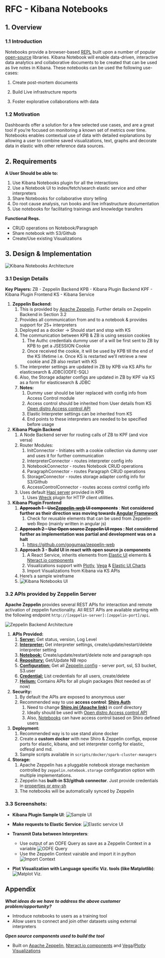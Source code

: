 # RFC - Kibana Notebooks

## 1. Overview

### 1.1 Introduction

Notebooks provide a browser-based [REPL](https://en.wikipedia.org/wiki/Read%E2%80%93eval%E2%80%93print_loop) built upon a number of popular [open-source](https://en.wikipedia.org/wiki/Open-source_software) libraries. Kibana Notebook will enable data-driven, interactive data analytics and collaborative documents to be created that can be used as live notes in Kibana. These notebooks can be used the following use-cases:

1. Create post-mortem documents

1. Build Live infrastructure reports

1. Foster explorative collaborations with data

### 1.2 Motivation

Dashboards offer a solution for a few selected use cases, and are a great tool if you’re focused on monitoring a known set of metrics over time. Notebooks enables contextual use of data with detailed explanations by allowing a user to combine saved visualizations, text, graphs and decorate data in elastic with other reference data sources.

## 2. Requirements

**A User Should be able to:**

1. Use Kibana Notebooks plugin for all the interactions
2. Use a Notebook UI to index/fetch/search elastic service and other interpreters
3. Share Notebooks for collaborative story telling
4. Do root cause analysis, run books and live infrastructure documentation
5. Use notebooks for facilitating trainings and knowledge transfers

**Functional Reqs.**

- CRUD operations on Notebook/Paragraph
- Share notebook with S3/Github
- Create/Use existing Visualizations

## 3. Design & Implementation

![Kibana Notebooks Architecture](images/notebooks_arch.png)

### 3.1 Design Details

**Key Players:**
ZB - Zeppelin Backend
KPB - Kibana Plugin Backend
KPF - Kibana Plugin Frontend
KS - Kibana Service

1. **Zeppelin Backend:**
   1. This is provided by [Apache Zeppelin](http://zeppelin.apache.org/). Further details on Zeppelin Backend in Section 3.2
   2. Provides all communication from and to a notebook & provides support for 25+ interpreters
   3. Deployed as a docker → Should start and stop with KS
   4. The communication between KPB & ZB is using session cookies
      1. The Authc credentials dummy user of a will be first sent to ZB by KPB to get a JSESSION Cookie
      2. Once received the cookie, it will be used by KPB till the end of the KS lifetime i.e. Once KS is restarted we’ll retrieve a new cookie and ZB also restart with KS
   5. The interpreter settings are updated in ZB by KPB via KS APIs for elasticsearch & JDBC(ODFE-SQL)
   6. Also, the Storage adapter configs are updated in ZB by KPF via KS as a form for elasticsearch & JDBC
   7. **Notes:**
      1. Dummy user should be later replaced with config info from Access Control module
      2. Access control should be inherited from User details from KS [Open distro Access control API](https://opendistro.github.io/for-elasticsearch-docs/docs/security-access-control/api/#access-control-for-the-api)
      3. Elastic Interpreter settings can be inherited from KS
      4. End points to these interpreters are needed to be specified before usage
2. **Kibana Plugin Backend**
   1. A Node Backend server for routing calls of ZB to KPF (and vice versa)
   2. Router Modules:
      1. InitConnector - Initiates with a cookie collection via dummy user and uses it for further communication
      2. InterpreterConnector - routes interpreter config info
      3. NotebookConnector - routes Notebook CRUD operations
      4. ParagraphConnector - routes Paragraph CRUD operations
      5. StorageConnector - routes storage adapter config info for S3/Github
      6. AccessControlConnector - routes access control config info
   3. Uses default [Hapi server](https://hapi.dev/) provided in KPB
      1. Uses [Wreck](https://hapi.dev/module/wreck/) plugin for HTTP client utilities.
3. **Kibana Plugin Frontend**
   1. ~~**Approach 1 - Use[Zeppelin-web](https://github.com/apache/zeppelin/tree/master/zeppelin-web) UI components**~~ : **Not considered further as their direction was moving towards [Angular Framework](https://angular.io/)**
      1. Check for reusable elements that can be used from Zeppelin-web Repo (mainly written in angular js)
   2. **~~Approach 2 - Use Open source Zeppelin UI repos~~ : Not considered further as implementation was partial and development was on a halt**
      1. https://github.com/gogumaa/zeppelin-web
   3. **Approach 3 - Build UI in react with open source js components**
      1. A React Service, inherits elements from [Elastic UI](https://elastic.github.io/eui/#/) elements & [Nteract.io components](https://components.nteract.io/)
      2. Visualizations support with [Plotly](https://plotly.com/javascript/), [Vega](https://vega.github.io/vega/) & [Elastic UI Charts](https://elastic.github.io/eui/#/elastic-charts/creating-charts)
      3. Import Visualizations from Kibana via KS APIs
   4. Here’s a sample wireframe
   5. ![Kibana Notebooks UI](images/UI.png)

### 3.2 APIs provided by Zeppelin Server

**Apache Zeppelin** provides several REST APIs for interaction and remote activation of zeppelin functionality. All REST APIs are available starting with the following endpoint `http://[zeppelin-server]:[zeppelin-port]/api`.

![Zeppelin Backend Architecture](images/zeppelin_arch.png)

1. **APIs Provided:**
   1. [**Server:**](http://zeppelin.apache.org/docs/0.9.0-preview1/usage/rest_api/zeppelin_server.html) Get status, version, Log Level
   2. [**Interpreter:**](http://zeppelin.apache.org/docs/0.9.0-preview1/usage/rest_api/interpreter.html) Get interpreter settings, create/update/restart/delete interpreter setting
   3. [**Notebook:**](http://zeppelin.apache.org/docs/0.9.0-preview1/usage/rest_api/notebook.html) Create/update/restart/delete note and paragraph ops
   4. [**Repository:**](http://zeppelin.apache.org/docs/0.9.0-preview1/usage/rest_api/notebook_repository.html) Get/Update NB repo
   5. [**Configuration:**](http://zeppelin.apache.org/docs/0.9.0-preview1/usage/rest_api/configuration.html) Get all [Zeppelin config](http://zeppelin.apache.org/docs/0.9.0-preview1/setup/operation/configuration.html) - server port, ssl, S3 bucket, S3.user
   6. [**Credential:**](http://zeppelin.apache.org/docs/0.9.0-preview1/usage/rest_api/credential.html) List credentials for all users, create/delete
   7. [**Helium:**](http://zeppelin.apache.org/docs/0.9.0-preview1/usage/rest_api/helium.html) Contains APIs for all plugin packages (Not needed as of now)
2. **Security:**
   1. By default the APIs are exposed to anonymous user
   2. Recommended way to use **access control**: **[Shiro Auth](http://zeppelin.apache.org/docs/0.9.0-preview1/setup/security/shiro_authentication.html)**
      1. Need to change [**Shiro.ini (Apache link)**](http://shiro.apache.org/configuration.html#ini-sections) in conf directory
      2. Ideally should be used with [Open distro Access control API](https://opendistro.github.io/for-elasticsearch-docs/docs/security-access-control/api/#access-control-for-the-api)
      3. Also, [Notebooks](http://zeppelin.apache.org/docs/0.9.0-preview1/setup/security/notebook_authorization.html) can have access control based on Shiro defined users
3. **Deployment:**
   1. Recommended way is to use stand alone docker
   2. Create a **custom docker** with new Shiro & Zeppelin configs, expose ports for elastic, kibana, and set interpreter config for elastic, odfesql and md.
   3. Sample scripts available in `scripts/docker/spark-cluster-managers`
4. **Storage:**
   1. Apache Zeppelin has a pluggable notebook storage mechanism controlled by `zeppelin.notebook.storage` configuration option with multiple implementations.
   2. Zeppelin has **built-in S3/github connector**. Just provide credentials in [properties or env-sh](http://zeppelin.apache.org/docs/0.9.0-preview1/setup/storage/storage.html#notebook-storage-in-s3)
   3. The notebooks will be automatically synced by Zeppelin

### 3.3 Screenshots:

- **Kibana Plugin Sample UI**:
  ![Sample UI](images/kibana_notebooks_ss.png)
- **Make requests to Elastic Service**:
  ![Elastic service UI](images/elastic_ss.png)
- **Transmit Data between Interpreters**:

  - Use output of an ODFE Query as save as a Zeppelin Context in a variable
    ![ODFE Query](images/odfe_ss_zepcontext.png)
  - Use the Zeppelin Context vairable and import it in python
    ![Import Context](images/python_ss.png)

- **Plot Visualization with Language specific Viz. tools (like Matplotlib)**:
  ![Matplot Viz.](images/matplot_ss.png)

## Appendix

_**What ideas do we have to address the above customer problem/opportunity?**_

- Introduce notebooks to users as a training tool
- Allow users to connect and join other datasets using external interpreters

_**Open source components used to build the tool**_

- Built on [Apache Zeppelin](http://zeppelin.apache.org/), [Nteract.io components](https://components.nteract.io/) and [Vega](https://vega.github.io/vega/)/[Plotly Visualizations](https://plotly.com/javascript/)
